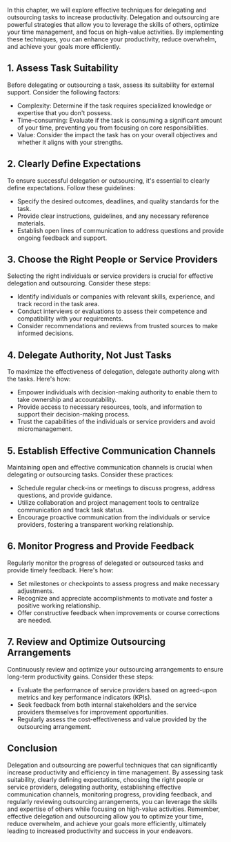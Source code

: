 
In this chapter, we will explore effective techniques for delegating and outsourcing tasks to increase productivity. Delegation and outsourcing are powerful strategies that allow you to leverage the skills of others, optimize your time management, and focus on high-value activities. By implementing these techniques, you can enhance your productivity, reduce overwhelm, and achieve your goals more efficiently.

**1. Assess Task Suitability**
------------------------------

Before delegating or outsourcing a task, assess its suitability for external support. Consider the following factors:

* Complexity: Determine if the task requires specialized knowledge or expertise that you don't possess.
* Time-consuming: Evaluate if the task is consuming a significant amount of your time, preventing you from focusing on core responsibilities.
* Value: Consider the impact the task has on your overall objectives and whether it aligns with your strengths.

**2. Clearly Define Expectations**
----------------------------------

To ensure successful delegation or outsourcing, it's essential to clearly define expectations. Follow these guidelines:

* Specify the desired outcomes, deadlines, and quality standards for the task.
* Provide clear instructions, guidelines, and any necessary reference materials.
* Establish open lines of communication to address questions and provide ongoing feedback and support.

**3. Choose the Right People or Service Providers**
---------------------------------------------------

Selecting the right individuals or service providers is crucial for effective delegation and outsourcing. Consider these steps:

* Identify individuals or companies with relevant skills, experience, and track record in the task area.
* Conduct interviews or evaluations to assess their competence and compatibility with your requirements.
* Consider recommendations and reviews from trusted sources to make informed decisions.

**4. Delegate Authority, Not Just Tasks**
-----------------------------------------

To maximize the effectiveness of delegation, delegate authority along with the tasks. Here's how:

* Empower individuals with decision-making authority to enable them to take ownership and accountability.
* Provide access to necessary resources, tools, and information to support their decision-making process.
* Trust the capabilities of the individuals or service providers and avoid micromanagement.

**5. Establish Effective Communication Channels**
-------------------------------------------------

Maintaining open and effective communication channels is crucial when delegating or outsourcing tasks. Consider these practices:

* Schedule regular check-ins or meetings to discuss progress, address questions, and provide guidance.
* Utilize collaboration and project management tools to centralize communication and track task status.
* Encourage proactive communication from the individuals or service providers, fostering a transparent working relationship.

**6. Monitor Progress and Provide Feedback**
--------------------------------------------

Regularly monitor the progress of delegated or outsourced tasks and provide timely feedback. Here's how:

* Set milestones or checkpoints to assess progress and make necessary adjustments.
* Recognize and appreciate accomplishments to motivate and foster a positive working relationship.
* Offer constructive feedback when improvements or course corrections are needed.

**7. Review and Optimize Outsourcing Arrangements**
---------------------------------------------------

Continuously review and optimize your outsourcing arrangements to ensure long-term productivity gains. Consider these steps:

* Evaluate the performance of service providers based on agreed-upon metrics and key performance indicators (KPIs).
* Seek feedback from both internal stakeholders and the service providers themselves for improvement opportunities.
* Regularly assess the cost-effectiveness and value provided by the outsourcing arrangement.

**Conclusion**
--------------

Delegation and outsourcing are powerful techniques that can significantly increase productivity and efficiency in time management. By assessing task suitability, clearly defining expectations, choosing the right people or service providers, delegating authority, establishing effective communication channels, monitoring progress, providing feedback, and regularly reviewing outsourcing arrangements, you can leverage the skills and expertise of others while focusing on high-value activities. Remember, effective delegation and outsourcing allow you to optimize your time, reduce overwhelm, and achieve your goals more efficiently, ultimately leading to increased productivity and success in your endeavors.
